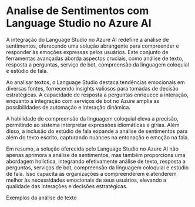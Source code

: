 # Analise de Sentimentos com Language Studio no Azure AI


A integração do Language Studio no Azure AI redefine a análise de sentimentos, oferecendo uma solução abrangente para compreender e responder às emoções expressas pelos usuários. Este conjunto de ferramentas avançadas aborda aspectos cruciais, como análise de texto, resposta a perguntas, serviço de bot, compreensão da linguagem coloquial e estúdio de fala.

Ao analisar textos, o Language Studio destaca tendências emocionais em diversas fontes, fornecendo insights valiosos para tomadas de decisão estratégicas. A capacidade de resposta a perguntas enriquece a interação, enquanto a integração com serviços de bot no Azure amplia as possibilidades de automação e interação dinâmica.

A habilidade de compreensão da linguagem coloquial eleva a precisão, permitindo ao sistema interpretar expressões idiomáticas e gírias. Além disso, a inclusão do estúdio de fala expande a análise de sentimentos para além do texto escrito, capturando nuances na entonação e emoção na fala.

Em resumo, a solução oferecida pelo Language Studio no Azure AI não apenas aprimora a análise de sentimentos, mas também proporciona uma abordagem holística, integrando efetivamente análise de texto, resposta a perguntas, serviços de bot, compreensão da linguagem coloquial e estúdio de fala. Isso capacita as organizações a compreenderem e atenderem melhor às necessidades emocionais de seus usuários, elevando a qualidade das interações e decisões estratégicas.

Exemplos da análise de texto

